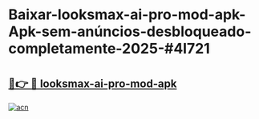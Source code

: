 # Baixar-looksmax-ai-pro-mod-apk-Apk-sem-anúncios-desbloqueado-completamente-2025-#4l721

# <h2><a href="https://ainizakaria.my?title=looksmax-ai-pro-mod-apk&ref=24M">🔗👉 🔴 looksmax-ai-pro-mod-apk</a></h2>

[![acn](https://github.com/user-attachments/assets/0f9c940e-d8b0-45ae-aac7-cd30a18b3e1c)](https://ainizakaria.my?title=looksmax-ai-pro-mod-apk&ref=24M)

